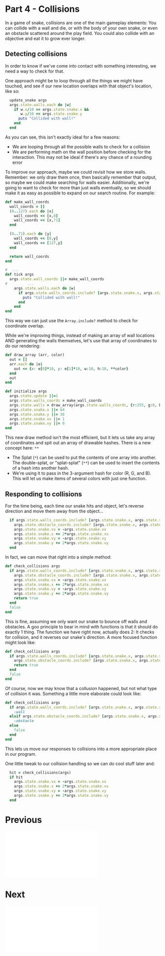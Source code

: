 # Part 4 - Collisions

In a game of snake, collisions are one of the main gameplay elements:  You can collide with a wall and die, or with the body of your own snake, or even an obstacle scattered around the play field.  You could also collide with an objective and eat it to grow ever longer.

## Detecting collisions
In order to know if we've come into contact with something interesting, we need a way to check for that.
 
One approach might be to loop through all the things we might have touched, and see if our new location overlaps with that object's location, like so:
```ruby
  update_snake args
  args.state.walls.each do |w|
    if w.x/10 == args.state.snake.x &&
       w.y/10 == args.state.snake.y
      puts "Collided with wall!"
    end
  end
```

As you can see, this isn't exactly ideal for a few reasons:
* We are looping through all the possible walls to check for a collision
* We are performing math on the wall position before checking for the interaction. This may not be ideal if there's any chance of a rounding error

To improve our approach, maybe we could revisit how we store walls. Remember: we only draw them once, then basically remember that output, so maybe we could make searching for walls easier.  Additionally, we're going to want to check for more than just walls eventually, so we should make it as easy as possible to expand on our search routine.
For example:
```ruby
def make_wall_coords
  wall_coords = []
  (0..127).each do |x|
    wall_coords << [x,0]
    wall_coords << [x,71]
  end

  (0..71).each do |y|
    wall_coords << [0,y]
    wall_coords << [127,y]
  end

  return wall_coords
end

#  ...
def tick args
  args.state.wall_coords ||= make_wall_coords
#         ...  
    args.state.walls.each do |w|
      if args.state.walls_coords.include? [args.state.snake.x, args.state.snake.y]
        puts "Collided with wall!"
      end
    end
end
```

This way we can just use the `Array.include?` method to check for coordinate overlap.

While we're improving things, instead of making an array of wall locations AND generating the walls themselves, let's use that array of coordinates to do our rendering:

```ruby
def draw_array (arr, color)
  out = []
  arr.each do |e|
    out << {x: e[0]*10, y: e[1]*10, w:10, h:10, **color}
  end
  out
end

def initialize args
  args.state.update ||=1
  args.state.walls_coords = make_wall_coords
  args.state.walls = draw_array(args.state.walls_coords, {r:255, g:0, b:0})
  args.state.snake.x ||= 64
  args.state.snake.y ||= 36
  args.state.snake.vx ||= 1
  args.state.snake.vy ||= 0
end
```


This new draw method isn't the most efficient, but it lets us take any array of coordinates and spit out an array of drawable hashes.
There is a new concept here: `**`
* The Splat (`*`) can be used to put the contents of one array into another.  The double-splat, or "splat-splat" (`**`) can be used to insert the contents of a hash into another hash.
* We're using it to pass in the 3-argument hash for color (R, G, and B).  This will let us make items of several colors with just one function.

## Responding to collisions 
For the time being, each time our snake hits and object, let's reverse direction and move them away from the object...
```ruby
  if args.state.walls_coords.include? [args.state.snake.x, args.state.snake.y] or
    args.state.obstacle_coords.include? [args.state.snake.x, args.state.snake.y]
    args.state.snake.vx = -args.state.snake.vx
    args.state.snake.x += 2*args.state.snake.vx
    args.state.snake.vy = -args.state.snake.vy
    args.state.snake.y += 2*args.state.snake.vy
  end
```

In fact, we can move that right into a simple method:
```ruby
def check_collisions args
  if args.state.walls_coords.include? [args.state.snake.x, args.state.snake.y] or
    args.state.obstacle_coords.include? [args.state.snake.x, args.state.snake.y]
    args.state.snake.vx = -args.state.snake.vx
    args.state.snake.x += 2*args.state.snake.vx
    args.state.snake.vy = -args.state.snake.vy
    args.state.snake.y += 2*args.state.snake.vy
    return true
  end
  false
end
```

This is fine, assuming we only want our snake to bounce off walls and obstacles.  A goo principle to bear in mind with functions is that it should do exactly 1 thing.  The function we have right now, actually does 2: It checks for collision, and it reverses our snake's direction.  A more focused function might look like:
```ruby
def check_collisions args
  if args.state.walls_coords.include? [args.state.snake.x, args.state.snake.y] or
    args.state.obstacle_coords.include? [args.state.snake.x, args.state.snake.y]
    return true
  end
  false
end
```

Of course, now we may know that a collusion happened, but not what type of collision it was.  Something a little more elaborate could look like:
```ruby
def check_collisions args
  if args.state.walls_coords.include? [args.state.snake.x, args.state.snake.y]
    :wall
  elsif args.state.obstacle_coords.include? [args.state.snake.x, args.state.snake.y]
    :obstacle
  else
    false
  end 
end
```

This lets us move our responses to collisions into a more appropriate place in our program.

One little tweak to our collision handling so we can do cool stuff later and:
```ruby
  hit = check_collisions(args)
  if hit
    args.state.snake.vx = -args.state.snake.vx
    args.state.snake.x += 2*args.state.snake.vx
    args.state.snake.vy = -args.state.snake.vy
    args.state.snake.y += 2*args.state.snake.vy
  end
```


# Previous
![Part 3 - Keyboard Input](./tutorial/part-3.md)

# Next
![Part 5 - Something To Eat](./tutorial/part-5.md)